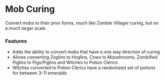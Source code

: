 # Mob Curing<!--$headerTitle--><!--$pmc:delete-->

Convert mobs to their prior forms, much like Zombie Villager curing, but on a much larger scale.<!--$pmc:headerSize-->

### Features
- Adds the ability to convert mobs that have a one way direction of curing
- Allows converting Zoglins to Hoglins, Cows to Mooshrooms, Zombified Piglins to Pigs/Piglins and Witches to Potion Clerics
- Witches converted to Potion Clerics have a randomized set of potions for between 3-11 emeralds

